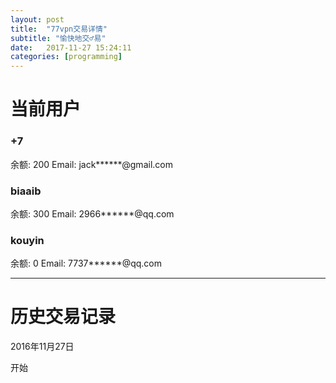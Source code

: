 ```yaml
---
layout: post
title:  "77vpn交易详情"
subtitle: "愉快地交♂易"
date:   2017-11-27 15:24:11
categories: [programming]
---
```


# 当前用户

### +7
余额: 200
Email: jack******@gmail.com

### biaaib
余额: 300
Email: 2966******@qq.com

### kouyin
余额: 0
Email: 7737******@qq.com

-------

# 历史交易记录

2016年11月27日

开始
